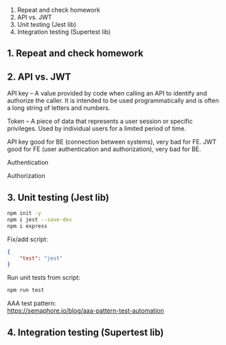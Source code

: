 1. Repeat and check homework
2. API vs. JWT
3. Unit testing (Jest lib)
4. Integration testing (Supertest lib)

## 1. Repeat and check homework


## 2. API vs. JWT

API key – A value provided by code when calling an API to identify and authorize the caller. It is intended to be used programmatically and is often a long string of letters and numbers.

Token – A piece of data that represents a user session or specific privileges. Used by individual users for a limited period of time.

API key good for BE (connection between systems), very bad for FE.
JWT good for FE (user authentication and authorization), very bad for BE.

Authentication

Authorization


## 3. Unit testing (Jest lib)

```bash
npm init -y
npm i jest --save-dev
npm i express
```

Fix/add script:
```json
{
    "test": "jest"
}
```
Run unit tests from script:  
```bash
npm run test
```
AAA test pattern:  
https://semaphore.io/blog/aaa-pattern-test-automation  


## 4. Integration testing (Supertest lib)

